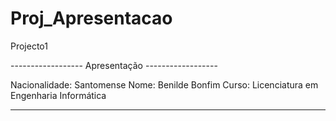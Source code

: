 # Proj_Apresentacao
 Projecto1

------------------ Apresentação ------------------


Nacionalidade: Santomense
Nome: Benilde Bonfim
Curso: Licenciatura em Engenharia Informática

--------------------------------------------------




